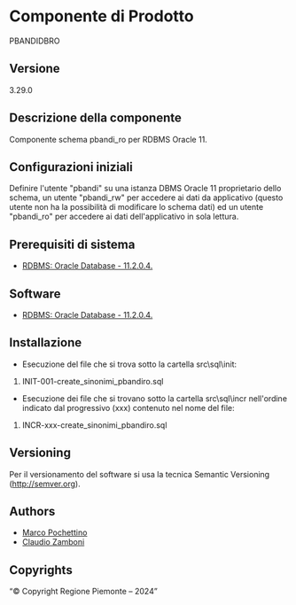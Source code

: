 # Componente di Prodotto
PBANDIDBRO

## Versione
3.29.0

## Descrizione della componente
Componente schema pbandi_ro per RDBMS Oracle 11.

## Configurazioni iniziali
Definire l'utente "pbandi" su una istanza DBMS Oracle 11 proprietario dello schema, un utente "pbandi_rw" per accedere ai dati da applicativo (questo utente non ha la possibilità di modificare lo schema dati) ed un utente "pbandi_ro" per accedere ai dati dell'applicativo in sola lettura.

## Prerequisiti di sistema
* [RDBMS: Oracle Database - 11.2.0.4.](https://www.oracle.com/java)

## Software
* [RDBMS: Oracle Database - 11.2.0.4.](https://www.oracle.com/java)

## Installazione
* Esecuzione del file che si trova sotto la cartella src\sql\init:

1. INIT-001-create_sinonimi_pbandiro.sql

* Esecuzione dei file che si trovano sotto la cartella src\sql\incr nell'ordine indicato dal progressivo (xxx) contenuto nel nome del file:

1. INCR-xxx-create_sinonimi_pbandiro.sql

## Versioning
Per il versionamento del software si usa la tecnica Semantic Versioning (http://semver.org).

## Authors
* [Marco Pochettino](mailto:marco.pochettino@csi.it)
* [Claudio Zamboni](mailto:claudio.zamboni@csi.it)

## Copyrights
“© Copyright Regione Piemonte – 2024”